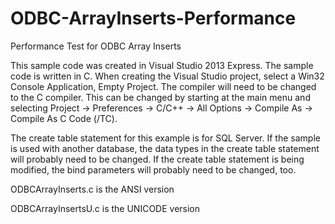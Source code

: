 ODBC-ArrayInserts-Performance
=============================
Performance Test for ODBC Array Inserts

This sample code was created in Visual Studio 2013 Express.  The sample code is written in C.  When creating the Visual Studio project, select a Win32 Console Application, Empty Project.  The compiler will need to be changed to the C compiler.  This can be changed by starting at the main menu and selecting Project -> Preferences -> C/C++ -> All Options -> Compile As -> Compile As C Code (/TC).

The create table statement for this example is for SQL Server.  If the sample is used with another database, the data types in the create table statement will probably need to be changed.  If the create table statement is being modified, the bind parameters will probably need to be changed, too.

ODBCArrayInserts.c is the ANSI version

ODBCArrayInsertsU.c is the UNICODE version

